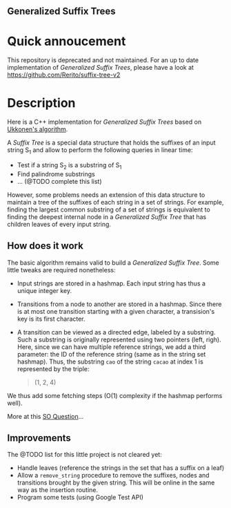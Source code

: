 

## Generalized Suffix Trees ##

# Quick annoucement #

This repository is deprecated and not maintained. For an up to date
implementation of *Generalized Suffix Trees*, please have a look at https://github.com/Rerito/suffix-tree-v2

# Description #

Here is a C++ implementation for *Generalized Suffix Trees* based on [Ukkonen's
algorithm](https://www.cs.helsinki.fi/u/ukkonen/SuffixT1withFigs.pdf).

A *Suffix Tree* is a special data structure that holds the suffixes of an input
string S<sub>1</sub> and allow to perform the following queries in linear time:

  - Test if a string S<sub>2</sub> is a substring of S<sub>1</sub>
  - Find palindrome substrings
  - ... (@TODO complete this list)

However, some problems needs an extension of this data structure to maintain a
tree of the suffixes of each string in a set of strings. For example, finding
the largest common substring of a set of strings is equivalent to finding the
deepest internal node in a *Generalized Suffix Tree* that has children leaves of
every input string.

## How does it work ##

The basic algorithm remains valid to build a *Generalized Suffix Tree*. Some
little tweaks are required nonetheless:

  -  Input strings are stored in a hashmap. Each input string has thus a unique
     integer key.
  -  Transitions from a node to another are stored in a hashmap. Since there is
     at most one transition starting with a given character, a transision's key
     is its first character.
  -  A transition can be viewed as a directed edge, labeled by a substring. Such
     a substring is originally represented using two pointers (left, righ).
     Here, since we can have multiple reference strings, we add a third
     parameter: the ID of the reference string (same as in the string set hashmap).
     Thus, the substring `cao` of the string `cacao` at index 1 is represented
     by the triple:

     > (1, 2, 4)

We thus add some fetching steps (O(1) complexity if the hashmap performs well).

More at this [SO
Question](http://stackoverflow.com/questions/28278802/ukkonens-algorithm-for-generalized-suffix-trees)...

## Improvements ##

The @TODO list for this little project is not cleared yet:

  -  Handle leaves (reference the strings in the set that has a suffix on a
     leaf)
  -  Allow a `remove_string` procedure to remove the suffixes, nodes and
     transitions brought by the given string. This will be online in the same
     way as the insertion routine.
  -  Program some tests (using Google Test API)
